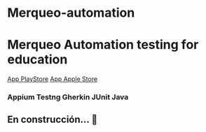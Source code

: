 # Merqueo-automation

# Merqueo Automation testing for education

[App PlayStore](https://apps.apple.com/co/app/ayenda-hoteles-econ%C3%B3micos/id1492945311)
[App Apple Store](https://apps.apple.com/co/app/ayenda-hoteles-econ%C3%B3micos/id1492945311)

### Appium Testng Gherkin JUnit Java

## En construcción...  🔨